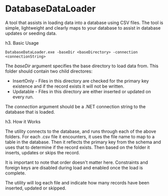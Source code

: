 DatabaseDataLoader
==================

A tool that assists in loading data into a database using CSV files. The tool is simple, lightweight and clearly maps to your database to assist in database updates or seeding data.

h3. Basic Usage

`
DatabaseDataLoader.exe -baseDir <baseDirectory> -connection <connectionString>
`

The _baseDir_ argument specifies the base directory to load data from. This folder should contain two child directores:

* InsertOnly - Files in this directory are checked for the primary key existence and if the record exists it will not be written.
* Updatable - Files in this directory are either inserted or updated on every run.

The _connection_ argument should be a .NET connection string to the database that is loaded.

h3. How it Works

The utility connects to the database, and runs through each of the above folders. For each .csv file it encounters, it uses the file name to map to a table in the database. Then it reflects the primary key from the schema and uses that to determine if the record exists. Then based on the folder it inserts, updates or skips the record.

It is important to note that order doesn't matter here. Constraints and foreign keys are disabled during load and enabled once the load is complete.

The utility will log each file and indicate how many records have been inserted, updated or skipped.


